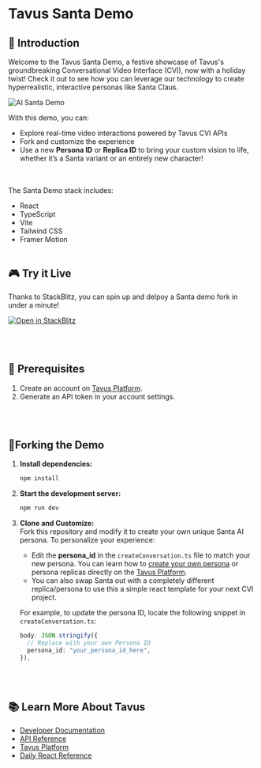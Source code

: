 # Tavus Santa Demo

## 🎅 Introduction

Welcome to the Tavus Santa Demo, a festive showcase of Tavus's groundbreaking Conversational Video Interface (CVI), now with a holiday twist! 
Check it out to see how you can leverage our technology to create hyperrealistic, interactive personas like Santa Claus.

![AI Santa Demo](./public/images/demo.gif)

With this demo, you can:
- Explore real-time video interactions powered by Tavus CVI APIs
- Fork and customize the experience
- Use a new **Persona ID** or **Replica ID** to bring your custom vision to life, whether it’s a Santa variant or an entirely new character!

<br></br>
The Santa Demo stack includes:
- React
- TypeScript
- Vite
- Tailwind CSS
- Framer Motion
<br></br>
## 🎮 Try it Live
Thanks to StackBlitz, you can spin up and delpoy a Santa demo fork in under a minute!

[![Open in StackBlitz](https://developer.stackblitz.com/img/open_in_stackblitz.svg)](https://stackblitz.com/github/Tavus-Engineering/tavus-examples/tree/main/showcase/santa-demo?file=src%2FApp.tsx)

<br></br>
## 🎄 Prerequisites

1. Create an account on [Tavus Platform](https://platform.tavus.io/api-keys).
2. Generate an API token in your account settings.


<br></br>
## 🍴Forking the Demo
1. **Install dependencies:**
   ```bash
   npm install
   ```

2. **Start the development server:**
   ```bash
   npm run dev
   ```

3. **Clone and Customize:**  
   Fork this repository and modify it to create your own unique Santa AI persona. To personalize your experience:
   - Edit the **persona_id** in the `createConversation.ts` file to match your new persona. You can learn how to [create your own persona](https://docs.tavus.io/sections/conversational-video-interface/creating-a-persona) or persona replicas directly on the [Tavus Platform](https://platform.tavus.io/).
   - You can also swap Santa out with a completely different replica/persona to use this a simple react template for your next CVI project.

   For example, to update the persona ID, locate the following snippet in `createConversation.ts`:

   ```typescript
   body: JSON.stringify({
     // Replace with your own Persona ID
     persona_id: "your_persona_id_here",
   }),
   ```


<br></br>
## 📚 Learn More About Tavus

- [Developer Documentation](https://docs.tavus.io/)
- [API Reference](https://docs.tavus.io/api-reference/)
- [Tavus Platform](https://platform.tavus.io/)
- [Daily React Reference](https://docs.daily.co/reference/daily-react)
